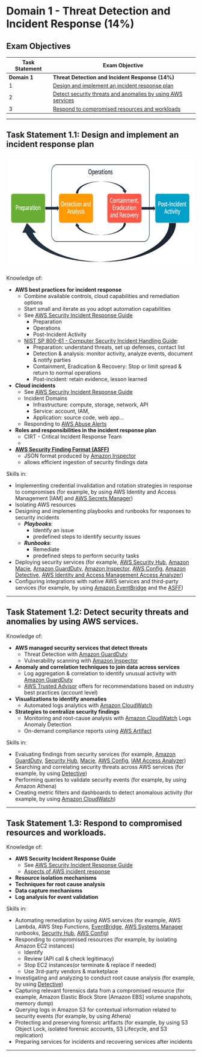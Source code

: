 # Domain 1	- Threat Detection and Incident Response (14%)

## Exam Objectives 

| Task Statement | Exam Objective     | 
| ------------------------ | ------------------ | 
| **Domain 1** | **Threat Detection and Incident Response (14%)**
| 1 | [Design and implement an incident response plan](#task-statement-11-design-and-implement-an-incident-response-plan)
| 2 | [Detect security threats and anomalies by using AWS services](#task-statement-12-detect-security-threats-and-anomalies-by-using-aws-services)
| 3 | [Respond to compromised resources and workloads](#task-statement-13-respond-to-compromised-resources-and-workloads)

---  
## Task Statement 1.1: Design and implement an incident response plan

<img src="../../images/D1T1.png" alt="Aspects of AWS incident response" style="height: 300px; width:auto;"/>

Knowledge of:
- **AWS best practices for incident response**
  <!-- - ![Aspects of AWS incident response](../images/D1T1.png) -->
  - Combine available controls, cloud capabilities and remediation options
  - Start small and iterate as you adopt automation capabilities
  - See [AWS Security Incident Response Guide](https://docs.aws.amazon.com/whitepapers/latest/aws-security-incident-response-guide/aws-security-incident-response-guide.html)
    - Preparation
    - Operations
    - Post-Incident Activity
  - [NIST SP 800-61 - Computer Security Incident Handling Guide](https://csrc.nist.gov/pubs/sp/800/61/r2/final):
    - Preparation: understand threats, set up defenses, contact list 
    - Detection & analysis: monitor activity, analyze events, document & notify parties
    - Containment, Eradication & Recovery: Stop or limit spread & return to normal operations
    - Post-incident: retain evidence, lesson learned
- **Cloud incidents**
  - See [AWS Security Incident Response Guide](https://docs.aws.amazon.com/whitepapers/latest/aws-security-incident-response-guide/aws-security-incident-response-guide.html)
  - Incident Domains
    - Infrastructure: compute, storage, network, API
    - Service: account, IAM, 
    - Application: source code, web app...
  - Responding to [AWS Abuse Alerts](../../services/abuse/README.md#aws-abuse-alerts)  
- **Roles and responsibilities in the incident response plan**  
  - CIRT - Critical Incident Response Team  
  -   
- **[AWS Security Finding Format (ASFF)](https://docs.aws.amazon.com/securityhub/latest/userguide/securityhub-findings-format.html)**
  - JSON format produced by [Amazon Inspector](../../services/inspector/README.md)  
  - allows efficient ingestion of security findings data  


Skills in:
- Implementing credential invalidation and rotation strategies in response to compromises (for example, by using AWS Identity and Access Management [IAM] and [AWS Secrets Manager](../../services/secretsmgr/README.md))  
- Isolating AWS resources  
- Designing and implementing playbooks and runbooks for responses to security incidents  
  - ***Playbooks***:  
    - Identify an issue
    - predefined steps to identify security issues  
  - ***Runbooks***:  
    - Remediate
    - predefined steps to perform security tasks
- Deploying security services (for example, [AWS Security Hub](../../services/securityhub/README.md), [Amazon Macie](../../services/macie/README.md), [Amazon GuardDuty](../../services/guardduty/README.md), [Amazon Inspector](../../services/inspector/README.md), [AWS Config](../../services/config/README.md), [Amazon Detective](../../services/detective/README.md), [AWS Identity and Access Management Access Analyzer](../../services/iamanalyzer/README.md))  
- Configuring integrations with native AWS services and third-party services (for example, by using [Amazon EventBridge](../../services/eventbridge/README.md) and the [ASFF](https://docs.aws.amazon.com/securityhub/latest/userguide/securityhub-findings-format.html))  

---  
## Task Statement 1.2: Detect security threats and anomalies by using AWS services. 

Knowledge of:
- **AWS managed security services that detect threats**
  - Threat Detection with [Amazon GuardDuty](../../services/guardduty/README.md)
  - Vulnerability scanning with [Amazon Inspector](../../services/inspector/README.md)
- **Anomaly and correlation techniques to join data across services**
  - Log aggregation & correlation to identify unusual activity with [Amazon GuardDuty](../../services/guardduty/README.md)
  - [AWS Trusted Advisor](../../services/trusadvisor/README.md) offers for recommendations based on industry best practices (account level)
- **Visualizations to identify anomalies**
  - Automated logs analytics with [Amazon CloudWatch](../../services/cloudwatch/README.md)
- **Strategies to centralize security findings**
  - Monitoring and root-cause analysis with [Amazon CloudWatch](../../services/cloudwatch/README.md) Logs Anomaly Detection
  - On-demand compliance reports using [AWS Artifact](../../services/artifact/README.md)

Skills in:
- Evaluating findings from security services (for example, [Amazon GuardDuty](../../services/guardduty/README.md), [Security Hub](../../services/securityhub/README.md), [Macie](../../services/macie/README.md), [AWS Config](../../services/config/README.md), [IAM Access Analyzer](../../services/iamanalyzer/README.md))
- Searching and correlating security threats across AWS services (for example, by using [Detective](../../services/detective/README.md))
- Performing queries to validate security events (for example, by using Amazon Athena)
- Creating metric filters and dashboards to detect anomalous activity (for example, by using [Amazon CloudWatch](../../services/cloudwatch/README.md))  

---  
## Task Statement 1.3: Respond to compromised resources and workloads. 

Knowledge of:
- **AWS Security Incident Response Guide**
  - See [AWS Security Incident Response Guide](https://docs.aws.amazon.com/whitepapers/latest/aws-security-incident-response-guide/aws-security-incident-response-guide.html)
  - [Aspects of AWS incident response](../../../images/D1T1.png)
- **Resource isolation mechanisms**
- **Techniques for root cause analysis**
- **Data capture mechanisms**
- **Log analysis for event validation**

Skills in:
- Automating remediation by using AWS services (for example, AWS Lambda, AWS Step Functions, [EventBridge](../../services/eventbridge/README.md), [AWS Systems Manager](../../services/ssystemsmgr/README.md) runbooks, [Security Hub](../../services/securityhub/README.md), [AWS Config](../../services/config/README.md))
- Responding to compromised resources (for example, by isolating Amazon EC2 instances)
  - Identify 
  - Review (API call & check legitimacy)
  - Stop EC2 instances(or terminate & replace if needed)
  - Use 3rd-party vendors & marketplace
- Investigating and analyzing to conduct root cause analysis (for example, by using [Detective](../../services/detective/README.md))
- Capturing relevant forensics data from a compromised resource (for example, Amazon Elastic
Block Store [Amazon EBS] volume snapshots, memory dump)
- Querying logs in Amazon S3 for contextual information related to security events (for
example, by using Athena)
- Protecting and preserving forensic artifacts (for example, by using S3 Object Lock, isolated
forensic accounts, S3 Lifecycle, and S3 replication)
- Preparing services for incidents and recovering services after incidents

---
